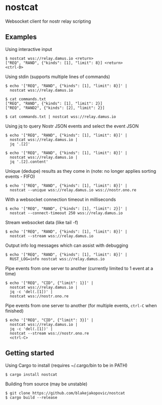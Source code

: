 # nostcat

Websocket client for nostr relay scripting


## Examples

Using interactive input
```shell
$ nostcat wss://relay.damus.io <return>
["REQ", "RAND", {"kinds": [1], "limit": 8}] <return>
<ctrl-D>
```

Using stdin (supports multiple lines of commands)
```shell
$ echo '["REQ", "RAND", {"kinds": [1], "limit": 8}]' |
  nostcat wss://relay.damus.io

$ cat commands.txt
["REQ", "RAND", {"kinds": [1], "limit": 2}]
["REQ", "RAND2", {"kinds": [2], "limit": 2}]

$ cat commands.txt | nostcat wss://relay.damus.io

```

Using jq to query Nostr JSON events and select the event JSON
```shell
$ echo '["REQ", "RAND", {"kinds": [1], "limit": 8}]' |
  nostcat wss://relay.damus.io |
  jq '.[2]'

$ echo '["REQ", "RAND", {"kinds": [1], "limit": 8}]' |
  nostcat wss://relay.damus.io |
  jq '.[2].content'
```

Unique (dedupe) results as they come in (note: no longer applies sorting events - FIFO)
```shell
$ echo '["REQ", "RAND", {"kinds": [1], "limit": 8}]' |
  nostcat --unique wss://relay.damus.io wss://nostr.ono.re
```

With a websocket connection timeout in milliseconds
```shell
$ echo '["REQ", "RAND", {"kinds": [1], "limit": 2}]' |
  nostcat --connect-timeout 250 wss://relay.damus.io
```


Stream websocket data (like tail -f)
```shell
$ echo '["REQ", "RAND", {"kinds": [1], "limit": 8}]' |
  nostcat --stream wss://relay.damus.io
```

Output info log messages which can assist with debugging
```shell
$ echo '["REQ", "RAND", {"kinds": [1], "limit": 8}]' |
  RUST_LOG=info nostcat wss://relay.damus.io
```

Pipe events from one server to another (currently limited to 1 event at a time)
```shell
$ echo '["REQ", "CID", {"limit": 1}]' |
  nostcat wss://relay.damus.io |
  jq -c 'del(.[1])' |
  nostcat wss://nostr.ono.re
```

Pipe events from one server to another (for multiple events, `ctrl-C` when finished)
```shell
$ echo '["REQ", "CID", {"limit": 3}]' |
  nostcat wss://relay.damus.io |
  jq -c 'del(.[1])' |
  nostcat --stream wss://nostr.ono.re
  <ctrl-C>
```


## Getting started
Using Cargo to install (requires ~/.cargo/bin to be in PATH)
```shell
$ cargo install nostcat
```

Building from source (may be unstable)
```shell
$ git clone https://github.com/blakejakopovic/nostcat
$ cargo build --release
```
